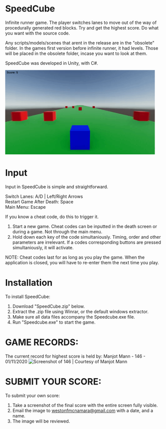# SpeedCube
Infinite runner game. The player switches lanes to move out of the way of procedurally generated red blocks. Try and get the highest score. Do what you want with the source code.

Any scripts/models/scenes that arent in the release are in the "obsolete" folder. In the games first version before infinite runner, it had levels. Those will be placed in the obsolete folder, incase you want to look at them.

SpeedCube was developed in Unity, with C#.

![](example.gif)

# Input
Input in SpeedCube is simple and straightforward.

Switch Lanes: A/D | Left/Right Arrows <br/>
Restart Game After Death: Space <br/>
Main Menu: Escape <br/>

If you know a cheat code, do this to trigger it.

1. Start a new game. Cheat codes can be inputted in the death screen or during a game. Not through the main menu.
2. Hold down each key of the code simultaniously. Timing, order and other parameters are irrelevant. If a codes corresponding buttons are pressed simultaniously, it will activate.

NOTE: Cheat codes last for as long as you play the game. When the application is closed, you will have to re-enter them the next time you play.

# Installation
To install SpeedCube:

1. Download "SpeedCube.zip" below.
2. Extract the .zip file using Winrar, or the default windows extractor.
3. Make sure all data files accompany the Speedcube.exe file.
4. Run "Speedcube.exe" to start the game.

# GAME RECORDS: 

The current record for highest score is held by: Manjot Mann - 146 - 01/11/2020
![Screenshot of 146 | Courtesy of Manjot Mann](recordscreenshot.png)

# SUBMIT YOUR SCORE:

To submit your own score: 
1. Take a screenshot of the final score with the entire screen fully visible.
2. Email the image to westonfmcnamara@gmail.com with a date, and a name.
3. The image will be reviewed.


